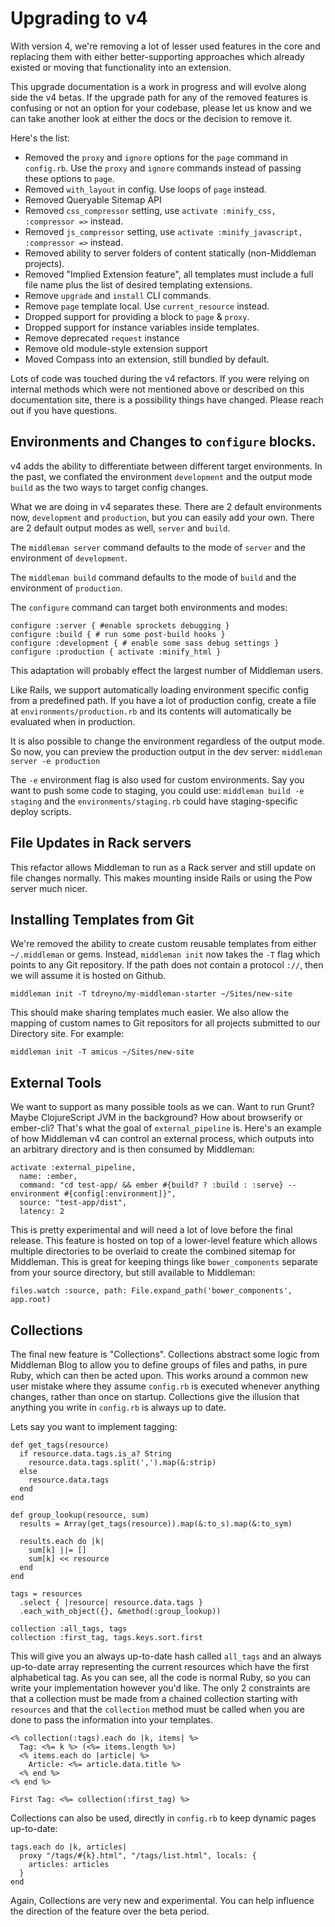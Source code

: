 # Upgrading to v4

With version 4, we're removing a lot of lesser used features in the core and replacing them with either better-supporting approaches which already existed or moving that functionality into an extension.

This upgrade documentation is a work in progress and will evolve along side the v4 betas. If the upgrade path for any of the removed features is confusing or not an option for your codebase, please let us know and we can take another look at either the docs or the decision to remove it.

Here's the list:

* Removed the `proxy` and `ignore` options for the `page` command in `config.rb`. Use the `proxy` and `ignore` commands instead of passing these options to `page`.
* Removed `with_layout` in config. Use loops of `page` instead.
* Removed Queryable Sitemap API
* Removed `css_compressor` setting, use `activate :minify_css, :compressor =>` instead.
* Removed `js_compressor` setting, use `activate :minify_javascript, :compressor =>` instead.
* Removed ability to server folders of content statically (non-Middleman projects).
* Removed "Implied Extension feature", all templates must include a full file name plus the list of desired templating extensions.
* Remove `upgrade` and `install` CLI commands.
* Remove `page` template local. Use `current_resource` instead.
* Dropped support for providing a block to `page` & `proxy`.
* Dropped support for instance variables inside templates.
* Remove deprecated `request` instance
* Remove old module-style extension support
* Moved Compass into an extension, still bundled by default.

Lots of code was touched during the v4 refactors. If you were relying on internal methods which were not mentioned above or described on this documentation site, there is a possibility things have changed. Please reach out if you have questions.

## Environments and Changes to `configure` blocks.

v4 adds the ability to differentiate between different target environments. In the past, we conflated the environment `development` and the output mode `build` as the two ways to target config changes.

What we are doing in v4 separates these. There are 2 default environments now, `development` and `production`, but you can easily add your own. There are 2 default output modes as well, `server` and `build`.

The `middleman server` command defaults to the mode of `server` and the environment of `development`.

The `middleman build` command defaults to the mode of `build` and the environment of `production`.

The `configure` command can target both environments and modes:

```
configure :server { #enable sprockets debugging }
configure :build { # run some post-build hooks }
configure :development { # enable some sass debug settings }
configure :production { activate :minify_html }
```

This adaptation will probably effect the largest number of Middleman users.

Like Rails, we support automatically loading environment specific config from a predefined path. If you have a lot of production config, create a file at `environments/production.rb` and its contents will automatically be evaluated when in production.

It is also possible to change the environment regardless of the output mode. So now, you can preview the production output in the dev server: `middleman server -e production`

The `-e` environment flag is also used for custom environments. Say you want to push some code to staging, you could use: `middleman build -e staging` and the `environments/staging.rb` could have staging-specific deploy scripts.

## File Updates in Rack servers

This refactor allows Middleman to run as a Rack server and still update on file changes normally. This makes mounting inside Rails or using the Pow server much nicer.

## Installing Templates from Git

We're removed the ability to create custom reusable templates from either `~/.middleman` or gems. Instead, `middleman init` now takes the `-T` flag which points to any Git repository. If the path does not contain a protocol `://`, then we will assume it is hosted on Github.

```
middleman init -T tdreyno/my-middleman-starter ~/Sites/new-site
```

This should make sharing templates much easier. We also allow the mapping of custom names to Git repositors for all projects submitted to our Directory site. For example:

```
middleman init -T amicus ~/Sites/new-site
```

## External Tools

We want to support as many possible tools as we can. Want to run Grunt? Maybe ClojureScript JVM in the background? How about browserify or ember-cli? That's what the goal of `external_pipeline` is. Here's an example of how Middleman v4 can control an external process, which outputs into an arbitrary directory and is then consumed by Middleman:

```
activate :external_pipeline,
  name: :ember,
  command: "cd test-app/ && ember #{build? ? :build : :serve} --environment #{config[:environment]}",
  source: "test-app/dist",
  latency: 2
```

This is pretty experimental and will need a lot of love before the final release. This feature is hosted on top of a lower-level feature which allows multiple directories to be overlaid to create the combined sitemap for Middleman. This is great for keeping things like `bower_components` separate from your source directory, but still available to Middleman:

```
files.watch :source, path: File.expand_path('bower_components', app.root)
```

## Collections

The final new feature is "Collections". Collections abstract some logic from Middleman Blog to allow you to define groups of files and paths, in pure Ruby, which can then be acted upon. This works around a common new user mistake where they assume `config.rb` is executed whenever anything changes, rather than once on startup. Collections give the illusion that anything you write in `config.rb` is always up to date.

Lets say you want to implement tagging:

```
def get_tags(resource)
  if resource.data.tags.is_a? String
    resource.data.tags.split(',').map(&:strip)
  else
    resource.data.tags
  end
end

def group_lookup(resource, sum)
  results = Array(get_tags(resource)).map(&:to_s).map(&:to_sym)

  results.each do |k|
    sum[k] ||= []
    sum[k] << resource
  end
end

tags = resources
  .select { |resource| resource.data.tags }
  .each_with_object({}, &method(:group_lookup))

collection :all_tags, tags
collection :first_tag, tags.keys.sort.first
```

This will give you an always up-to-date hash called `all_tags` and an always up-to-date array representing the current resources which have the first alphabetical tag. As you can see, all the code is normal Ruby, so you can write your implementation however you'd like. The only 2 constraints are that a collection must be made from a chained collection starting with `resources` and that the `collection` method must be called when you are done to pass the information into your templates.

```
<% collection(:tags).each do |k, items| %>
  Tag: <%= k %> (<%= items.length %>)
  <% items.each do |article| %>
    Article: <%= article.data.title %>
  <% end %>
<% end %>

First Tag: <%= collection(:first_tag) %>
```

Collections can also be used, directly in `config.rb` to keep dynamic pages up-to-date:

```
tags.each do |k, articles|
  proxy "/tags/#{k}.html", "/tags/list.html", locals: {
    articles: articles
  }
end
```

Again, Collections are very new and experimental. You can help influence the direction of the feature over the beta period.

